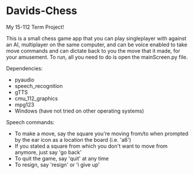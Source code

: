 # Davids-Chess
My 15-112 Term Project!

This is a small chess game app that you can play singleplayer with against an AI, multiplayer on the same computer, and can be voice enabled to take move commands and can dictate back to you the move that it made, for your amusement. To run, all you need to do is open the mainScreen.py file.

Dependencies:
- pyaudio
- speech_recognition
- gTTS
- cmu_112_graphics
- mpg123
- Windows (have not tried on other operating systems)

Speech commands:
- To make a move, say the square you're moving from/to when prompted by the ear icon as a location the board     (i.e. 'a6')
- If you stated a square from which you don't want to move from anymore, just say 'go back'
- To quit the game, say 'quit' at any time
- To resign, say 'resign' or 'i give up'
